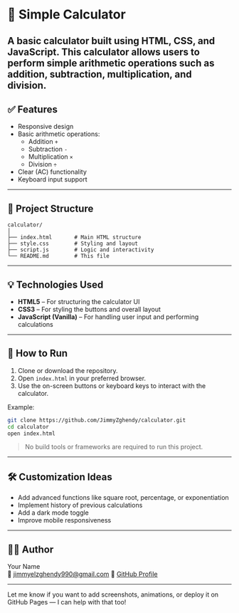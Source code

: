 # 🧮 Simple Calculator

A basic calculator built using HTML, CSS, and JavaScript. This calculator allows users to perform simple arithmetic operations such as addition, subtraction, multiplication, and division.
---

## ✅ Features

- Responsive design
- Basic arithmetic operations:
  - Addition `+`
  - Subtraction `-`
  - Multiplication `×`
  - Division `÷`
- Clear (AC) functionality
- Keyboard input support

---

## 📁 Project Structure

```
calculator/
│
├── index.html       # Main HTML structure
├── style.css        # Styling and layout
├── script.js        # Logic and interactivity
└── README.md        # This file
```

---

## 💡 Technologies Used

- **HTML5** – For structuring the calculator UI
- **CSS3** – For styling the buttons and overall layout
- **JavaScript (Vanilla)** – For handling user input and performing calculations

---

## 🚀 How to Run

1. Clone or download the repository.
2. Open `index.html` in your preferred browser.
3. Use the on-screen buttons or keyboard keys to interact with the calculator.

Example:

```bash
git clone https://github.com/JimmyZghendy/calculator.git
cd calculator
open index.html
```

> No build tools or frameworks are required to run this project.

---

## 🛠️ Customization Ideas

- Add advanced functions like square root, percentage, or exponentiation
- Implement history of previous calculations
- Add a dark mode toggle
- Improve mobile responsiveness

---

## 🧑‍💻 Author

Your Name  
📧 jimmyelzghendy990@gmail.com 
🔗 [GitHub Profile](https://github.com/JimmyZghendy)

---

Let me know if you want to add screenshots, animations, or deploy it on GitHub Pages — I can help with that too!
